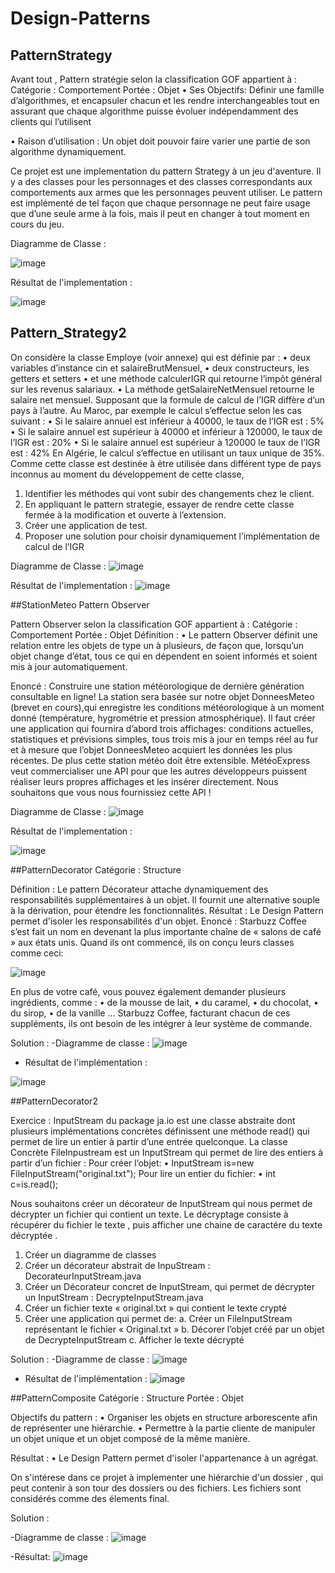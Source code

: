 # Design-Patterns

## PatternStrategy

Avant tout , Pattern stratégie selon la classification GOF appartient à :
             Catégorie : Comportement      Portée : Objet 
• Ses Objectifs:
    Définir une famille d’algorithmes, et encapsuler chacun et les rendre interchangeables tout en assurant que chaque algorithme puisse évoluer indépendamment des clients qui l’utilisent
    
• Raison d’utilisation :
    Un objet doit pouvoir faire varier une partie de son algorithme dynamiquement.

Ce projet est une implementation du pattern Strategy à un jeu d'aventure. 
 Il y a des classes pour les personnages et des classes correspondants aux comportements aux armes que les personnages peuvent utiliser. 
 Le pattern est implémenté de tel façon que chaque personnage ne peut faire usage que d’une seule arme à la fois, mais il peut en changer à tout moment en cours du jeu. 
 
 Diagramme de Classe :
 
 ![image](https://user-images.githubusercontent.com/56320491/138089636-4918aacd-2242-498c-a979-35ac926ca27a.png)
 
 Résultat de l'implementation : 
 
 ![image](https://user-images.githubusercontent.com/56320491/138090520-0be754d8-3c93-4101-b6d1-57e31bd00078.png)

## Pattern_Strategy2

On considère la classe Employe (voir annexe) qui est définie par :
• deux variables d’instance cin et salaireBrutMensuel,
• deux constructeurs, les getters et setters
• et une méthode calculerIGR qui retourne l’impôt général sur les revenus salariaux.
• La méthode getSalaireNetMensuel retourne le salaire net mensuel.
Supposant que la formule de calcul de l’IGR diffère d’un pays à l’autre.
Au Maroc, par exemple le calcul s’effectue selon les cas suivant :
• Si le salaire annuel est inférieur à 40000, le taux de l’IGR est : 5%
• Si le salaire annuel est supérieur à 40000 et inférieur à 120000, le taux de l’IGR est : 20%
• Si le salaire annuel est supérieur à 120000 le taux de l’IGR est : 42%
En Algérie, le calcul s’effectue en utilisant un taux unique de 35%.
Comme cette classe est destinée à être utilisée dans différent type de pays inconnus au moment du développement de
cette classe,
1. Identifier les méthodes qui vont subir des changements chez le client.
2. En appliquant le pattern strategie, essayer de rendre cette classe fermée à la modification et ouverte à l’extension.
3. Créer une application de test.
4. Proposer une solution pour choisir dynamiquement l’implémentation de calcul de l’IGR

 Diagramme de Classe :
 ![image](https://user-images.githubusercontent.com/56320491/138094291-2ed192d1-7d5b-4a82-8fe3-c4936aebc910.png)
 
 Résultat de l'implementation : 
 ![image](https://user-images.githubusercontent.com/56320491/138092984-b61877f7-4893-4517-b584-de2bf2544234.png)

##StationMeteo Pattern Observer

Pattern Observer selon la classification GOF appartient à :
             Catégorie : Comportement      Portée : Objet 
 Définition :
• Le pattern Observer définit une relation entre les objets de type un à plusieurs, de façon que, lorsqu’un objet change d’état, tous ce qui en dépendent en soient informés et soient mis à jour automatiquement.

Enoncé : 
Construire une station météorologique de dernière génération consultable en ligne!
La station sera basée sur notre objet DonneesMeteo (brevet en cours),qui enregistre les conditions météorologique à un moment donné (température, hygrométrie et pression atmosphérique).
Il faut créer une application qui fournira d’abord trois affichages: conditions actuelles, statistiques et prévisions simples, tous trois mis à jour en temps réel au fur et à mesure que l’objet DonneesMeteo acquiert les données les plus récentes.
De plus cette station météo doit être extensible. MétéoExpress veut commercialiser une API pour que les autres développeurs puissent réaliser leurs propres affichages et les insérer directement. Nous souhaitons que vous nous fournissiez cette API !

 Diagramme de Classe :
![image](https://user-images.githubusercontent.com/56320491/138097269-6657ebf0-185d-4228-892e-47c86ca4d12a.png)

 Résultat de l'implementation : 
 
![image](https://user-images.githubusercontent.com/56320491/138098557-ff71f6f0-5dbd-4234-a77b-dfc5fcd1d550.png)

##PatternDecorator
     Catégorie : Structure
     
Définition :
  Le pattern Décorateur attache dynamiquement des responsabilités supplémentaires à un objet. Il fournit une alternative souple à la dérivation, pour étendre les fonctionnalités.
Résultat :
  Le Design Pattern permet d'isoler les responsabilités d'un objet.
 Enoncé :
 Starbuzz Coffee s’est fait un nom en devenant la plus importante chaîne de « salons de café » aux états unis.
 Quand ils ont commencé, ils on conçu leurs classes comme ceci:
 
  ![image](https://user-images.githubusercontent.com/56320491/138099304-0b3b8401-8b69-4990-9b51-eb00ad03d259.png)

  En plus de votre café, vous pouvez également demander plusieurs ingrédients, comme :
• de la mousse de lait,
• du caramel,
• du chocolat,
• du sirop,
• de la vanille ...
Starbuzz Coffee, facturant chacun de ces suppléments, ils ont besoin de les intégrer à leur système de commande.

Solution :
 -Diagramme de classe :
 ![image](https://user-images.githubusercontent.com/56320491/138099419-c45be9ec-5286-41eb-84fd-f50137a2919e.png)

 - Résultat de l'implémentation :
 
 ![image](https://user-images.githubusercontent.com/56320491/138099593-61f3915a-7df1-4c7b-9854-7dd732a67221.png)
 
 ##PatternDecorator2
 
  Exercice :
  InputStream du package ja.io est une classe abstraite dont plusieurs implémentations concrètes définissent une méthode read() qui permet de lire un entier à partir d’une entrée quelconque.
La classe Concrète FileInpustream est un InputStream qui permet de lire des entiers à partir d’un fichier :
      Pour créer l’objet:
• InputStream is=new FileInputStream("original.txt");
     Pour lire un entier du fichier:
• int c=is.read();

Nous souhaitons créer un décorateur de InputStream qui nous permet de décrypter un fichier qui contient un texte.
Le décryptage consiste à récupérer du fichier le texte , puis afficher une chaine de caractére du texte décryptée .
1. Créer un diagramme de classes
2. Créer un décorateur abstrait de InpuStream : DecorateurInputStream.java
3. Créer un Décorateur concret de InputStream, qui permet de décrypter un InputStream :
DecrypteInputStream.java
4. Créer un fichier texte « original.txt » qui contient le texte crypté
5. Créer une application qui permet de:
   a. Créer un FileInputStream représentant le fichier « Original.txt »
   b. Décorer l’objet créé par un objet de DecrypteInputStream
   c. Afficher le texte décrypté
   
Solution :
 -Diagramme de classe :
 ![image](https://user-images.githubusercontent.com/56320491/138102327-3a8296db-7a4e-4a39-97ab-a0808adfed42.png)

 - Résultat de l'implémentation :
 ![image](https://user-images.githubusercontent.com/56320491/138102403-ce44a563-ba5e-4330-94d2-6c044c0f8f2c.png)
 
 ##PatternComposite
      Catégorie : Structure   Portée : Objet
      
Objectifs du pattern  :
• Organiser les objets en structure arborescente afin de représenter une hiérarchie.
• Permettre à la partie cliente de manipuler un objet unique et un objet composé de la même manière.

Résultat :
• Le Design Pattern permet d'isoler l'appartenance à un agrégat.

On s'intérese dans ce projet à implementer une hiérarchie d'un dossier , qui peut contenir à son tour des dossiers ou des fichiers. Les fichiers sont considérés comme des élements final.

Solution :

-Diagramme de classe :
![image](https://user-images.githubusercontent.com/56320491/138102942-bb3d633a-d593-4973-a577-847f4b68b815.png)

-Résultat:
![image](https://user-images.githubusercontent.com/56320491/138103565-8720091f-4d86-4e17-a513-5dd434e4c385.png)





